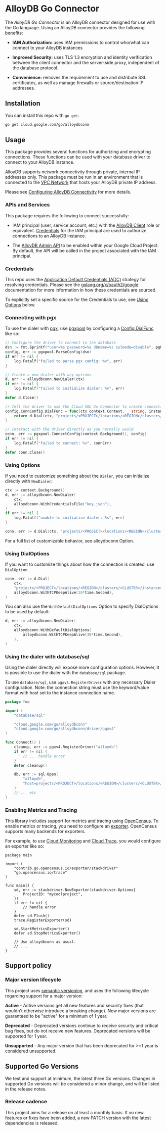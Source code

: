 # AlloyDB Go Connector

The _AlloyDB Go Connector_ is an AlloyDB connector designed for use with the Go
language. Using an AlloyDB connector provides the following benefits:

* **IAM Authorization:** uses IAM permissions to control who/what can connect to
  your AlloyDB instances

* **Improved Security:** uses TLS 1.3 encryption and identity verification
  between the client connector and the server-side proxy, independent of the
  database protocol.

* **Convenience:** removes the requirement to use and distribute SSL
  certificates, as well as manage firewalls or source/destination IP addresses.

## Installation

You can install this repo with `go get`:
```sh
go get cloud.google.com/go/alloydbconn
```

## Usage

This package provides several functions for authorizing and encrypting
connections. These functions can be used with your database driver to connect to
your AlloyDB instance.

AlloyDB supports network connectivity through private, internal IP addresses only. 
This package must be run in an environment that is connected to the
[VPC Network][vpc] that hosts your AlloyDB private IP address.

Please see [Configuring AlloyDB Connectivity][alloydb-connectivity] for more details.

[vpc]: https://cloud.google.com/vpc/docs/vpc
[alloydb-connectivity]: https://cloud.google.com/alloydb/docs/configure-connectivity

### APIs and Services

This package requires the following to connect successfully:

- IAM principal (user, service account, etc.) with the [AlloyDB
  Client][client-role] role or equivalent. [Credentials](#credentials) for the IAM principal are used to authorize connections to an AlloyDB instance.

- The [AlloyDB Admin API][admin-api] to be enabled within your Google Cloud
  Project. By default, the API will be called in the project associated with the
  IAM principal.

[admin-api]:   https://console.cloud.google.com/apis/api/alloydb.googleapis.com
[client-role]: https://cloud.google.com/alloydb/docs/auth-proxy/overview#how-authorized

### Credentials

This repo uses the [Application Default Credentials (ADC)][adc] strategy for
resolving credentials. Please see the [golang.org/x/oauth2/google][google-auth]
documentation for more information in how these credentials are sourced.

To explicitly set a specific source for the Credentials to use, see [Using
Options](#using-options) below.

[adc]: https://cloud.google.com/docs/authentication
[google-auth]: https://pkg.go.dev/golang.org/x/oauth2/google#hdr-Credentials

### Connecting with pgx

To use the dialer with [pgx](https://github.com/jackc/pgx), use
[pgxpool](https://pkg.go.dev/github.com/jackc/pgx/v4/pgxpool) by configuring a
[Config.DialFunc][dial-func] like so:

``` go
// Configure the driver to connect to the database
dsn := fmt.Sprintf("user=%s password=%s dbname=%s sslmode=disable", pgUser, pgPass, pgDB)
config, err := pgxpool.ParseConfig(dsn)
if err != nil {
    log.Fatalf("failed to parse pgx config: %v", err)
}

// Create a new dialer with any options
d, err := alloydbconn.NewDialer(ctx)
if err != nil {
    log.Fatalf("failed to initialize dialer: %v", err)
}
defer d.Close()

// Tell the driver to use the Cloud SQL Go Connector to create connections
config.ConnConfig.DialFunc = func(ctx context.Context, _ string, instance string) (net.Conn, error) {
    return d.Dial(ctx, "projects/<PROJECT>/locations/<REGION>/clusters/<CLUSTER>/instances/<INSTANCE>")
}

// Interact with the driver directly as you normally would
conn, err := pgxpool.ConnectConfig(context.Background(), config)
if err != nil {
    log.Fatalf("failed to connect: %v", connErr)
}
defer conn.Close()
```

[dial-func]: https://pkg.go.dev/github.com/jackc/pgconn#Config

### Using Options

If you need to customize something about the `Dialer`, you can initialize
directly with `NewDialer`:

```go
ctx := context.Background()
d, err := alloydbconn.NewDialer(
    ctx,
    alloydbconn.WithCredentialsFile("key.json"),
)
if err != nil {
    log.Fatalf("unable to initialize dialer: %s", err)
}

conn, err := d.Dial(ctx, "projects/<PROJECT>/locations/<REGION>/clusters/<CLUSTER>/instances/<INSTANCE>")
```

For a full list of customizable behavior, see alloydbconn.Option.

### Using DialOptions

If you want to customize things about how the connection is created, use
`DialOption`:

```go
conn, err := d.Dial(
    ctx,
    "projects/<PROJECT>/locations/<REGION>/clusters/<CLUSTER>/instances/<INSTANCE>",
    alloydbconn.WithTCPKeepAlive(30*time.Second),
)
```

You can also use the `WithDefaultDialOptions` Option to specify DialOptions to
be used by default:

```go
d, err := alloydbconn.NewDialer(
    ctx,
    alloydbconn.WithDefaultDialOptions(
        alloydbconn.WithTCPKeepAlive(30*time.Second),
    ),
)
```

### Using the dialer with database/sql

Using the dialer directly will expose more configuration options. However, it is
possible to use the dialer with the `database/sql` package.

To use `database/sql`, use `pgxv4.RegisterDriver` with any necessary Dialer
configuration. Note: the connection string must use the keyword/value format
with host set to the instance connection name.

``` go
package foo

import (
    "database/sql"

    "cloud.google.com/go/alloydbconn"
    "cloud.google.com/go/alloydbconn/driver/pgxv4"
)

func Connect() {
    cleanup, err := pgxv4.RegisterDriver("alloydb")
    if err != nil {
        // ... handle error
    }
    defer cleanup()

    db, err := sql.Open(
        "alloydb",
        "host=projects/<PROJECT>/locations/<REGION>/clusters/<CLUSTER>/instances/<INSTANCE> user=myuser password=mypass dbname=mydb sslmode=disable",
	)
    // ... etc
}
```

### Enabling Metrics and Tracing

This library includes support for metrics and tracing using [OpenCensus][]. To
enable metrics or tracing, you need to configure an [exporter][]. OpenCensus
supports many backends for exporters.

For example, to use [Cloud Monitoring][] and [Cloud Trace][], you would
configure an exporter like so:

```golang
package main

import (
    "contrib.go.opencensus.io/exporter/stackdriver"
    "go.opencensus.io/trace"
)

func main() {
    sd, err := stackdriver.NewExporter(stackdriver.Options{
        ProjectID: "mycoolproject",
    })
    if err != nil {
        // handle error
    }
    defer sd.Flush()
    trace.RegisterExporter(sd)

    sd.StartMetricsExporter()
    defer sd.StopMetricsExporter()

    // Use alloydbconn as usual.
    // ...
}
```

[OpenCensus]: https://opencensus.io/
[exporter]: https://opencensus.io/exporters/
[Cloud Monitoring]: https://cloud.google.com/monitoring
[Cloud Trace]: https://cloud.google.com/trace

## Support policy

### Major version lifecycle

This project uses [semantic versioning](https://semver.org/), and uses the
following lifecycle regarding support for a major version:

**Active** - Active versions get all new features and security fixes (that
wouldn’t otherwise introduce a breaking change). New major versions are
guaranteed to be "active" for a minimum of 1 year.

**Deprecated** - Deprecated versions continue to receive security and critical
bug fixes, but do not receive new features. Deprecated versions will be
supported for 1 year.

**Unsupported** - Any major version that has been deprecated for >=1 year is
considered unsupported.

## Supported Go Versions

We test and support at minimum, the latest three Go versions. Changes in
supported Go versions will be considered a minor change, and will be listed in
the release notes.

### Release cadence

This project aims for a release on at least a monthly basis. If no new features
or fixes have been added, a new PATCH version with the latest dependencies is
released.

